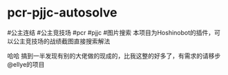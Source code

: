 # pcr-pjjc-autosolve
#公主连结 #公主竞技场 #pcr #pjjc #图片搜索 
本项目为Hoshinobot的插件，可以公主竞技场的战绩截图直接搜索解法

哈哈 搞到一半发现有别的大佬做的现成的，比我这整的好多了，有需求的请移步@ellye的项目
